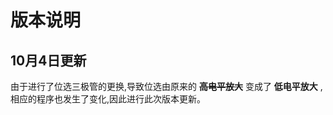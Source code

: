 # 版本说明

## 10月4日更新
由于进行了位选三极管的更换,导致位选由原来的 <b>~~高电平放大~~</b> 变成了 <b>低电平放大</b> ,相应的程序也发生了变化,因此进行此次版本更新。